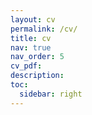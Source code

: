 ```yaml
---
layout: cv
permalink: /cv/
title: cv
nav: true
nav_order: 5
cv_pdf: 
description:  
toc:
  sidebar: right
---
```

